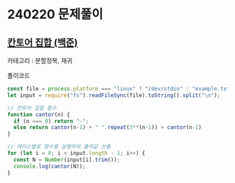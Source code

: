 # 240220 문제풀이

## [칸토어 집합 (백준)](https://www.acmicpc.net/problem/4779)

카테고리 : 분할정복, 재귀

풀이코드
```js
const file = process.platform === "linux" ? "/dev/stdin" : "example.txt";
let input = require("fs").readFileSync(file).toString().split("\n");

// 칸토어 집합 함수
function cantor(n) {
  if (n === 0) return "-";
  else return cantor(n-1) + " ".repeat(3**(n-1)) + cantor(n-1)
}

// 케이스별로 함수를 실행하여 출력값 산출
for (let i = 0; i < input.length - 1; i++) {
  const N = Number(input[i].trim());
  console.log(cantor(N));
}
```